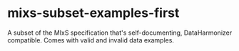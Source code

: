 # mixs-subset-examples-first

A subset of the MIxS specification that's self-documenting, DataHarmonizer compatible. Comes with valid and invalid data examples.
